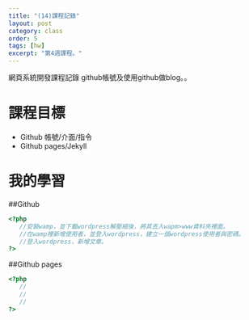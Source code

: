 ```yaml
---
title: "(14)課程記錄"
layout: post
category: class
order: 5
tags: [hw]
excerpt: "第4週課程。"
---
```

網頁系統開發課程記錄
github帳號及使用github做blog。。

# 課程目標
- Github 帳號/介面/指令
- Github pages/Jekyll

# 我的學習

##Github



```php
<?php
   //安裝wamp，並下載wordpress解壓縮後，將其丟入wapm>www資料夾裡面。
   //在wamp裡新增使用者，並登入wordpress，建立一個wordpress使用者與密碼。
   //登入wordpress，新增文章。
?>
```
##Github pages

```php
<?php
   //
   //
   //
?>
```


[1]: https://github.com/        "GitHub"
[2]: https://pages.github.com/  "GitHub Pages"
[3]: https://jekyllrb.com/      "Jekyll"
[4]: http://markdown.tw         "Markdown文件"
[5]: http://dillinger.io/       "Dillinger"








